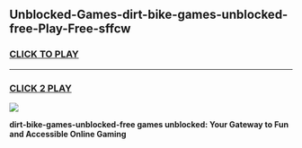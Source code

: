 
## Unblocked-Games-dirt-bike-games-unblocked-free-Play-Free-sffcw
<h3>
<a href="https://premium76.site?title=dirt-bike-games-unblocked-free&ref=09A">CLICK TO PLAY</a></h3>
<hr>

<h3>
<a href="https://premium76.site?title=dirt-bike-games-unblocked-free&ref=09A">CLICK 2 PLAY</a>
  
</h3>

<a href="https://premium76.site?title=dirt-bike-games-unblocked-free&ref=09A"><img src="https://clearcache.store/games.png"></a>


**dirt-bike-games-unblocked-free games unblocked: Your Gateway to Fun and Accessible Online Gaming**
